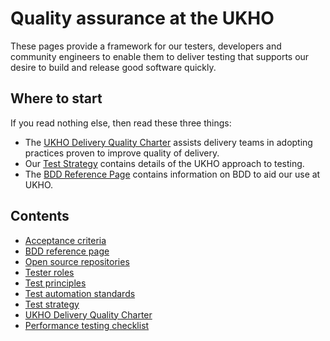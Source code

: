 # Quality assurance at the UKHO

These pages provide a framework for our testers, developers and community engineers to enable them to deliver testing that supports our desire to build and release good software quickly.

## Where to start

If you read nothing else, then read these three things:

* The [UKHO Delivery Quality Charter](ukho-quality-charter.md) assists delivery teams in adopting practices proven to improve quality of delivery.
* Our [Test Strategy](test-strategy.md) contains details of the UKHO approach to testing.
* The [BDD Reference Page](bdd.md) contains information on BDD to aid our use at UKHO.

## Contents

* [Acceptance criteria](acceptance-criteria.md)
* [BDD reference page](bdd.md)
* [Open source repositories](test-repositories.md)
* [Tester roles](test-profiles.md)
* [Test principles](testing-principles.md)
* [Test automation standards](test-code-standards.md)
* [Test strategy](test-strategy.md)
* [UKHO Delivery Quality Charter](ukho-quality-charter.md)
* [Performance testing checklist](performance-test-checklist.md)
